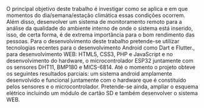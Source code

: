 O principal objetivo deste trabalho é investigar como se aplica e em que momentos do dia/semana/estação climática essas condições ocorrem. Além disso, desenvolver um sistema de monitoramento remoto para a análise da qualidade do ambiente interno de onde o sistema está inserido, isso, de certa forma, é de extrema importância para o bom rendimento das pessoas. Para o desenvolvimento deste trabalho pretende-se utilizar tecnologias recentes para o desenvolvimento Android como Dart e Flutter., para desenvolvimento WEB: HTML5, CSS3, PHP e JavaScript e no desenvolvimento do hardware, o microcontrolador ESP32 juntamente com os sensores DHT11, BMP180 e MICS-6814. Até o momento o projeto obteve os seguintes resultados parciais: um sistema android amplamente desenvolvido e funcional juntamente com o hardware que é constituído pelos sensores e o microcontrolador. Pretende-se ainda, ampliar o esquema elétrico incluindo um módulo de cartão SD e também desenvolver o sistema WEB.
